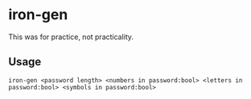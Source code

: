 # iron-gen
This was for practice, not practicality.

## Usage
`iron-gen <password length> <numbers in password:bool> <letters in password:bool> <symbols in password:bool>`

